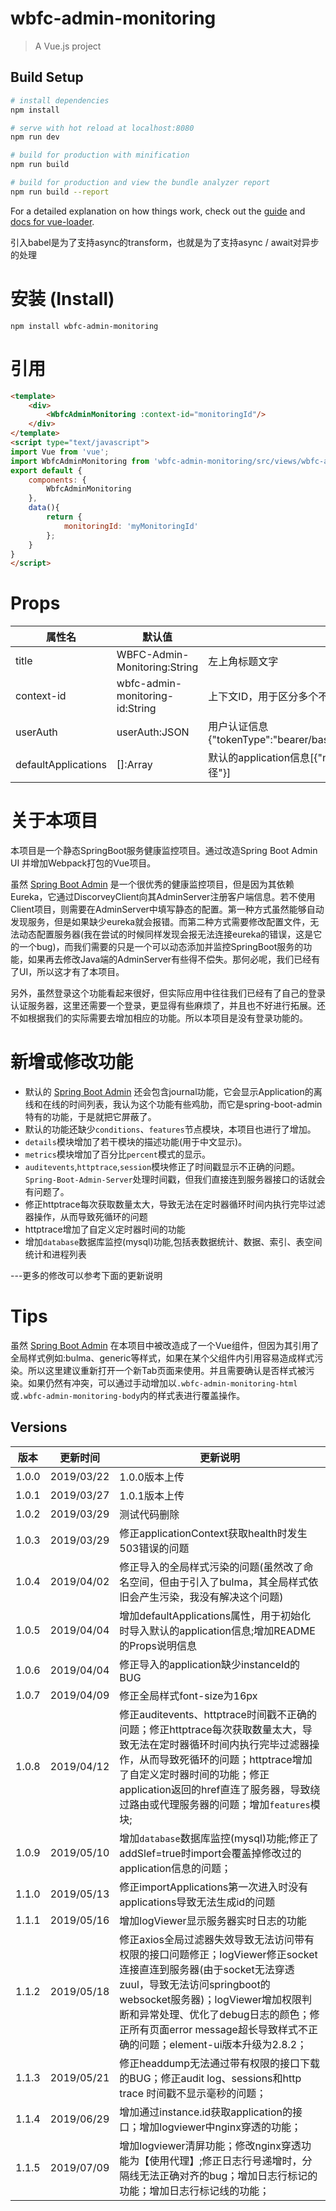 # wbfc-admin-monitoring

> A Vue.js project

## Build Setup

``` bash
# install dependencies
npm install

# serve with hot reload at localhost:8080
npm run dev

# build for production with minification
npm run build

# build for production and view the bundle analyzer report
npm run build --report
```

For a detailed explanation on how things work, check out the [guide](http://vuejs-templates.github.io/webpack/) and [docs for vue-loader](http://vuejs.github.io/vue-loader).


引入babel是为了支持async的transform，也就是为了支持async / await对异步的处理

# 安装 (Install)
```shell
npm install wbfc-admin-monitoring
```
# 引用
```html
<template>
	<div>
		<WbfcAdminMonitoring :context-id="monitoringId"/>
	</div>
</template>
<script type="text/javascript">
import Vue from 'vue';
import WbfcAdminMonitoring from 'wbfc-admin-monitoring/src/views/wbfc-admin-monitoring';
export default {
	components: {
		WbfcAdminMonitoring
	},
	data(){
		return {
			monitoringId: 'myMonitoringId'
		};
	}
}
</script>
```

# Props
属性名|默认值|说明
---|---|---
title|WBFC-Admin-Monitoring:String|左上角标题文字
context-id|wbfc-admin-monitoring-id:String|上下文ID，用于区分多个不同组件
userAuth|userAuth:JSON|用户认证信息{"tokenType":"bearer/basic","accessToken":"JWT/base64(username:password)"}
defaultApplications|[]:Array|默认的application信息[{"name":"名称", "url":"地址", "actuatorPath":"监控接口路径"}]



# 关于本项目
本项目是一个静态SpringBoot服务健康监控项目。通过改造Spring Boot Admin UI 并增加Webpack打包的Vue项目。

虽然 [Spring Boot Admin](https://github.com/codecentric/spring-boot-admin) 是一个很优秀的健康监控项目，但是因为其依赖Eureka，它通过DiscorveyClient向其AdminServer注册客户端信息。若不使用Client项目，则需要在AdminServer中填写静态的配置。第一种方式虽然能够自动发现服务，但是如果缺少eureka就会报错。而第二种方式需要修改配置文件，无法动态配置服务器(我在尝试的时候同样发现会报无法连接eureka的错误，这是它的一个bug)，而我们需要的只是一个可以动态添加并监控SpringBoot服务的功能，如果再去修改Java端的AdminServer有些得不偿失。那何必呢，我们已经有了UI，所以这才有了本项目。

另外，虽然登录这个功能看起来很好，但实际应用中往往我们已经有了自己的登录认证服务器，这里还需要一个登录，更显得有些麻烦了，并且也不好进行拓展。还不如根据我们的实际需要去增加相应的功能。所以本项目是没有登录功能的。

# 新增或修改功能

- 默认的 [Spring Boot Admin](https://github.com/codecentric/spring-boot-admin) 还会包含journal功能，它会显示Application的离线和在线的时间列表，我认为这个功能有些鸡肋，而它是spring-boot-admin特有的功能，于是就把它屏蔽了。
- 默认的功能还缺少`conditions`、`features`节点模块，本项目也进行了增加。
- `details`模块增加了若干模块的描述功能(用于中文显示)。
- `metrics`模块增加了百分比`percent`模式的显示。
- `auditevents`,`httptrace`,`session`模块修正了时间戳显示不正确的问题。`Spring-Boot-Admin-Server`处理时间戳，但我们直接连到服务器接口的话就会有问题了。
- 修正httptrace每次获取数量太大，导致无法在定时器循环时间内执行完毕过滤器操作，从而导致死循环的问题
- httptrace增加了自定义定时器时间的功能
- 增加`database`数据库监控(mysql)功能,包括表数据统计、数据、索引、表空间统计和进程列表

---更多的修改可以参考下面的更新说明


# Tips
虽然 [Spring Boot Admin](https://github.com/codecentric/spring-boot-admin) 在本项目中被改造成了一个Vue组件，但因为其引用了全局样式例如:bulma、generic等样式，如果在某个父组件内引用容易造成样式污染。所以这里建议重新打开一个新Tab页面来使用。并且需要确认是否样式被污染。如果仍然有冲突，可以通过手动增加以`.wbfc-admin-monitoring-html`或`.wbfc-admin-monitoring-body`内的样式表进行覆盖操作。

## Versions
版本|更新时间|更新说明
---|---|---
1.0.0 | 2019/03/22 | 1.0.0版本上传
1.0.1 | 2019/03/27 | 1.0.1版本上传
1.0.2 | 2019/03/29 | 测试代码删除
1.0.3 | 2019/03/29 | 修正applicationContext获取health时发生503错误的问题
1.0.4 | 2019/04/02 | 修正导入的全局样式污染的问题(虽然改了命名空间，但由于引入了bulma，其全局样式依旧会产生污染，我没有解决这个问题)
1.0.5 | 2019/04/04 | 增加defaultApplications属性，用于初始化时导入默认的application信息;增加README的Props说明信息
1.0.6 | 2019/04/04 | 修正导入的application缺少instanceId的BUG
1.0.7 | 2019/04/09 | 修正全局样式font-size为16px
1.0.8 | 2019/04/12 | 修正auditevents、httptrace时间戳不正确的问题；修正httptrace每次获取数量太大，导致无法在定时器循环时间内执行完毕过滤器操作，从而导致死循环的问题；httptrace增加了自定义定时器时间的功能；修正application返回的href直连了服务器，导致绕过路由或代理服务器的问题；增加`features`模块;
1.0.9 | 2019/05/10 | 增加`database`数据库监控(mysql)功能;修正了addSlef=true时import会覆盖掉修改过的application信息的问题；
1.1.0 | 2019/05/13 | 修正importApplications第一次进入时没有applications导致无法生成id的问题
1.1.1 | 2019/05/16 | 增加logViewer显示服务器实时日志的功能
1.1.2 | 2019/05/18 | 修正axios全局过滤器失效导致无法访问带有权限的接口问题修正；logViewer修正socket连接直连到服务器(由于socket无法穿透zuul，导致无法访问springboot的websocket服务器)；logViewer增加权限判断和异常处理、优化了debug日志的颜色；修正所有页面error message超长导致样式不正确的问题；element-ui版本升级为2.8.2；
1.1.3 | 2019/05/21 | 修正headdump无法通过带有权限的接口下载的BUG；修正audit log、sessions和http trace 时间戳不显示毫秒的问题；
1.1.4 | 2019/06/29 | 增加通过instance.id获取application的接口；增加logviewer中nginx穿透的功能；
1.1.5 | 2019/07/09 | 增加logviewer清屏功能；修改nginx穿透功能为【使用代理】;修正日志行号递增时，分隔线无法正确对齐的bug；增加日志行标记的功能；增加日志行标记线的功能；